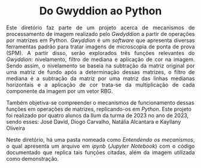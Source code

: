 <h1 align="center"> Do Gwyddion ao Python </h1>
<p align = "justify"> Este diretório faz parte de um projeto acerca de mecanismos de processamento de imagem realizado pelo <i>Gwdyddion</i> a partir de operações por matrizes em Python. <i>Gwyddion</i> é um <i>software</i> que apresenta diversas ferramentas padrão para tratar imagens de microscopia de ponta de prova (SPM). A partir disso, serão explorados três funções relevantes do <i>Gwyddion</i>: nivelamento, filtro de mediana e aplicação de cor na imagem. Sendo assim, o nivelamento se baseia na subtração da matriz original por uma matriz de fundo após a determinação dessas matrizes, o filtro de mediana é a subtração da matriz por uma matriz das linhas medianas horizontais e  a aplicação de cor trata-se da multiplicação de cada componente da imagem por um vetor RBG.
  
Também objetiva-se compreender o mecanismos de funcionamento dessas funções em operações de matrizes, replicando-os em <i>Python</i>. Este projeto foi realizado por quatro alunos da Ilum da turma de 2023 no ano de 2023, sendo esses: José David, Diogo Carvalho, Natália Alcantara e Kayllany Oliveira 
<p align = "justify"> Neste diretório, há uma pasta nomeada como <i>Entendendo os mecanismos</i>, o qual apresenta um arquivo em <i>ipynb</i> (<i>Jupyter Notebook</i>) com o código documentado que replica tais funções citadas, além da imagem utilizada como demonstração. </p>

